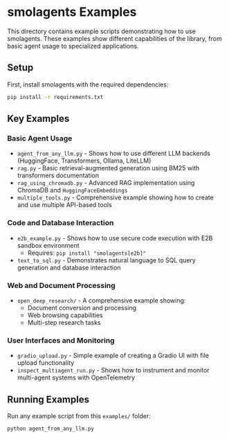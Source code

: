# smolagents Examples

This directory contains example scripts demonstrating how to use smolagents. These examples show different capabilities of the library, from basic agent usage to specialized applications.

 ## Setup

 First, install smolagents with the required dependencies:

 ```bash
 pip install -r requirements.txt
 ```

## Key Examples

### Basic Agent Usage
- `agent_from_any_llm.py` - Shows how to use different LLM backends (HuggingFace, Transformers, Ollama, LiteLLM)
- `rag.py` - Basic retrieval-augmented generation using BM25 with transformers documentation
- `rag_using_chromadb.py` - Advanced RAG implementation using ChromaDB and `HuggingFaceEmbeddings`
- `multiple_tools.py` - Comprehensive example showing how to create and use multiple API-based tools

### Code and Database Interaction
- `e2b_example.py` - Shows how to use secure code execution with E2B sandbox environment
  - Requires: `pip install "smolagents[e2b]"`
- `text_to_sql.py` - Demonstrates natural language to SQL query generation and database interaction

### Web and Document Processing
- `open_deep_research/` - A comprehensive example showing:
  - Document conversion and processing
  - Web browsing capabilities
  - Multi-step research tasks

### User Interfaces and Monitoring
- `gradio_upload.py` - Simple example of creating a Gradio UI with file upload functionality
- `inspect_multiagent_run.py` - Shows how to instrument and monitor multi-agent systems with OpenTelemetry

 ## Running Examples

 Run any example script from this `examples/` folder:

 ```bash
 python agent_from_any_llm.py
 ```
